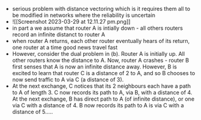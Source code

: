
- serious problem with distance vectoring which is it requires them all to be modified in networks where the reliability is uncertain 
- ![[Screenshot 2023-03-29 at 12.11.27 pm.png]]
- in part a we assume that router A is intially down - all others routers record an infinite distanct to router A
- when router A returns, each other router eventually hears of its return, one router at a time good news travel fast 
- However, consider the dual problem in (b). Router A is initially up. All other routers know the distance to A. Now, router A crashes - router B first senses that A is now an infinite distance away. However, B is excited to learn that router C is a distance of 2 to A, and so B chooses to now send traffic to A via C (a distance of 3).
- At the next exchange, C notices that its 2 neighbours each have a path to A of length 3. C now records its path to A, via B, with a distance of 4. At the next exchange, B has direct path to A (of infinite distance), or one via C with a distance of 4. B now records its path to A is via C with a distance of 5.....